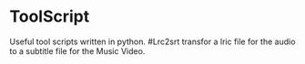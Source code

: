 # ToolScript
Useful tool scripts written  in python.
#Lrc2srt
transfor a lric file for the audio to a subtitle file for the  Music Video.
